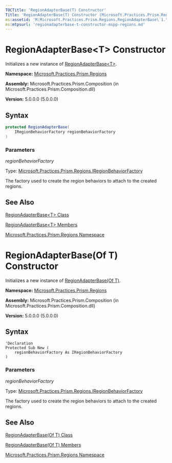 ```yaml
---
TOCTitle: 'RegionAdapterBase(T) Constructor'
Title: 'RegionAdapterBase(T) Constructor (Microsoft.Practices.Prism.Regions)'
ms:assetid: 'M:Microsoft.Practices.Prism.Regions.RegionAdapterBase\`1.\#ctor(Microsoft.Practices.Prism.Regions.IRegionBehaviorFactory)'
ms:mtpsurl: 'regionadapterbase-t-constructor-mspp-regions.md'
---
```


# RegionAdapterBase&lt;T&gt; Constructor

Initializes a new instance of [RegionAdapterBase&lt;T&gt;](/patterns-practices/reference/regionadapterbase-t-class-mspp-regions).

**Namespace:** [Microsoft.Practices.Prism.Regions](/patterns-practices/reference/mspp-regions-namespace)

**Assembly:** Microsoft.Practices.Prism.Composition (in Microsoft.Practices.Prism.Composition.dll)

**Version:** 5.0.0.0 (5.0.0.0)

## Syntax

```C#
protected RegionAdapterBase(
	IRegionBehaviorFactory regionBehaviorFactory
)
```

### Parameters

*regionBehaviorFactory*

Type: [Microsoft.Practices.Prism.Regions.IRegionBehaviorFactory](/patterns-practices/reference/iregionbehaviorfactory-interface-mspp-regions)

The factory used to create the region behaviors to attach to the created regions.

## See Also

[RegionAdapterBase&lt;T&gt; Class](/patterns-practices/reference/regionadapterbase-t-class-mspp-regions)

[RegionAdapterBase&lt;T&gt; Members](/patterns-practices/reference/regionadapterbase-t-members-mspp-regions)

[Microsoft.Practices.Prism.Regions Namespace](/patterns-practices/reference/mspp-regions-namespace)



# RegionAdapterBase(Of T) Constructor

Initializes a new instance of [RegionAdapterBase(Of T)](/patterns-practices/reference/regionadapterbase-t-class-mspp-regions).

**Namespace:** [Microsoft.Practices.Prism.Regions](/patterns-practices/reference/mspp-regions-namespace)

**Assembly:** Microsoft.Practices.Prism.Composition (in Microsoft.Practices.Prism.Composition.dll)

**Version:** 5.0.0.0 (5.0.0.0)

## Syntax

```VB
'Declaration
Protected Sub New ( 
	regionBehaviorFactory As IRegionBehaviorFactory
)
```

### Parameters

*regionBehaviorFactory*

Type: [Microsoft.Practices.Prism.Regions.IRegionBehaviorFactory](/patterns-practices/reference/iregionbehaviorfactory-interface-mspp-regions)

The factory used to create the region behaviors to attach to the created regions.

## See Also

[RegionAdapterBase(Of T) Class](/patterns-practices/reference/regionadapterbase-t-class-mspp-regions)

[RegionAdapterBase(Of T) Members](/patterns-practices/reference/regionadapterbase-t-members-mspp-regions)

[Microsoft.Practices.Prism.Regions Namespace](/patterns-practices/reference/mspp-regions-namespace)
